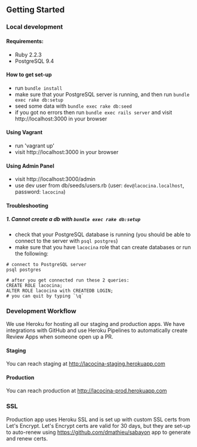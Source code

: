 ## Getting Started

### Local development

#### Requirements:
- Ruby 2.2.3
- PostgreSQL 9.4

#### How to get set-up

- run `bundle install`
- make sure that your PostgreSQL server is running, and then run `bundle exec rake db:setup`
- seed some data with `bundle exec rake db:seed`
- if you got no errors then run `bundle exec rails server` and visit http://localhost:3000 in your browser

#### Using Vagrant
- run 'vagrant up'
- visit http://localhost:3000 in your browser

#### Using Admin Panel

- visit http://localhost:3000/admin
- use dev user from db/seeds/users.rb (user: `dev@lacocina.localhost`, password: `lacocina`)

#### Troubleshooting

##### 1. Cannot create a db with `bundle exec rake db:setup`
- check that your PostgreSQL database is running (you should be able to connect to the server with `psql postgres`)
- make sure that you have `lacocina` role that can create databases or run the following:
```
# connect to PostgreSQL server
psql postgres

# after you get connected run these 2 queries:
CREATE ROLE lacocina;
ALTER ROLE lacocina with CREATEDB LOGIN;
# you can quit by typing `\q`
```


### Development Workflow

We use Heroku for hosting all our staging and production apps. We have integrations with GitHub and use Heroku Pipelines to automatically create Review Apps when someone open up a PR.

#### Staging

You can reach staging at http://lacocina-staging.herokuapp.com


#### Production

You can reach production at http://lacocina-prod.herokuapp.com


### SSL

Production app uses Heroku SSL and is set up with custom SSL certs from Let's Encrypt. Let's Encrypt certs are valid for 30 days, but they are set-up to auto-renew using https://github.com/dmathieu/sabayon app to generate and renew certs.
